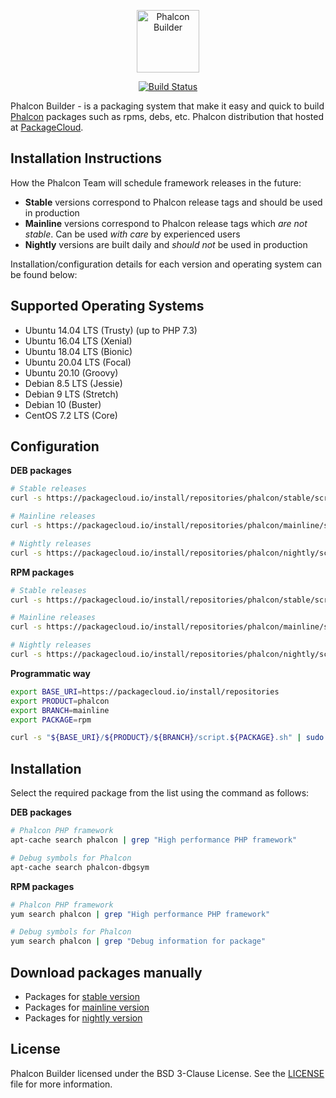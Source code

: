 <p align="center"><a href="https://phalcon.io" target="_blank">
    <img src="https://assets.phalcon.io/phalcon/images/svg/phalcon-logo-transparent-black.svg" height="100" alt="Phalcon Builder"/>
</a></p>

<p align="center">
    <a href="https://travis-ci.org/phalcongelist/packagecloud">
        <img src="https://travis-ci.org/phalcongelist/packagecloud.svg" alt="Build Status" />
    </a>
</p>

Phalcon Builder - is a packaging system that make it easy and quick to build [Phalcon][1] packages such
as rpms, debs, etc. Phalcon distribution that hosted at [PackageCloud][2].

Installation Instructions
-------------------------

How the Phalcon Team will schedule framework releases in the future:

- **Stable** versions correspond to Phalcon release tags and should be used in production
- **Mainline** versions correspond to Phalcon release tags which _are not stable_.
  Сan be used _with care_ by experienced users
- **Nightly** versions are built daily and _should not_ be used in production

Installation/configuration details for each version and operating system can be found below:

Supported Operating Systems
---------------------------

- Ubuntu 14.04 LTS (Trusty) (up to PHP 7.3)
- Ubuntu 16.04 LTS (Xenial)
- Ubuntu 18.04 LTS (Bionic)
- Ubuntu 20.04 LTS (Focal)
- Ubuntu 20.10 (Groovy)
- Debian 8.5 LTS (Jessie)
- Debian 9 LTS (Stretch)
- Debian 10 (Buster)
- CentOS 7.2 LTS (Core)

Configuration
-------------

**DEB packages**

```sh
# Stable releases
curl -s https://packagecloud.io/install/repositories/phalcon/stable/script.deb.sh | sudo bash

# Mainline releases
curl -s https://packagecloud.io/install/repositories/phalcon/mainline/script.deb.sh | sudo bash

# Nightly releases
curl -s https://packagecloud.io/install/repositories/phalcon/nightly/script.deb.sh | sudo bash
```

**RPM packages**

```sh
# Stable releases
curl -s https://packagecloud.io/install/repositories/phalcon/stable/script.rpm.sh | sudo bash

# Mainline releases
curl -s https://packagecloud.io/install/repositories/phalcon/mainline/script.rpm.sh | sudo bash

# Nightly releases
curl -s https://packagecloud.io/install/repositories/phalcon/nightly/script.rpm.sh | sudo bash
```

**Programmatic way**

```bash
export BASE_URI=https://packagecloud.io/install/repositories
export PRODUCT=phalcon
export BRANCH=mainline
export PACKAGE=rpm

curl -s "${BASE_URI}/${PRODUCT}/${BRANCH}/script.${PACKAGE}.sh" | sudo bash
```

Installation
------------

Select the required package from the list using the command as follows:

**DEB packages**

```sh
# Phalcon PHP framework
apt-cache search phalcon | grep "High performance PHP framework"

# Debug symbols for Phalcon
apt-cache search phalcon-dbgsym
```

**RPM packages**

```sh
# Phalcon PHP framework
yum search phalcon | grep "High performance PHP framework"

# Debug symbols for Phalcon
yum search phalcon | grep "Debug information for package"
```

Download packages manually
--------------------------

* Packages for [stable version][3]
* Packages for [mainline version][4]
* Packages for [nightly version][5]

License
-------

Phalcon Builder licensed under the BSD 3-Clause License. See the [LICENSE][8] file for more information.

[1]: https://phalcon.io
[2]: https://packagecloud.io/phalcon
[3]: https://packagecloud.io/phalcon/stable
[4]: https://packagecloud.io/phalcon/mainline
[5]: https://packagecloud.io/phalcon/nightly
[8]: https://github.com/phalcon/zephir/blob/master/LICENSE
